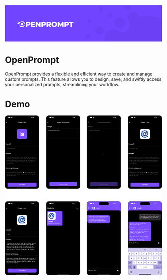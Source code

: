 <p align="center">
    <img width="1200" src="https://github.com/RyamAlmalki/OpenPrompt/blob/master/readMeStyle/openprompt_banner.png?raw=true" alt="Material Bread logo">
</p>

<h1 align="left">OpenPrompt</h1>
<p>OpenPrompt provides a flexible and efficient way to create and manage custom prompts. This feature allows you to design, save, and swiftly access your personalized prompts, streamlining your workflow.</p>

<h1 align="left">Demo</h1>
<p align="center">
    <img width="1200" src="https://github.com/RyamAlmalki/OpenPrompt/blob/master/readMeStyle/interfaces.png?raw=true" alt="Material Bread logo">
</p>
